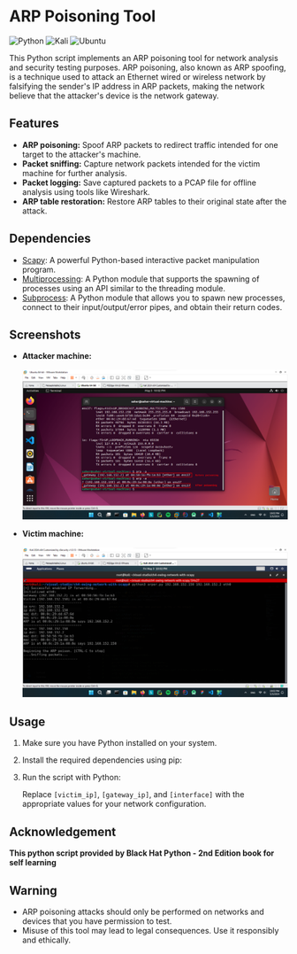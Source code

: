 # ARP Poisoning Tool

![Python](https://img.shields.io/badge/python-3670A0?style=for-the-badge&logo=python&logoColor=ffdd54)  ![Kali](https://img.shields.io/badge/Kali-268BEE?style=for-the-badge&logo=kalilinux&logoColor=white)  ![Ubuntu](https://img.shields.io/badge/Ubuntu-E95420?style=for-the-badge&logo=ubuntu&logoColor=white)


This Python script implements an ARP poisoning tool for network analysis and security testing purposes. ARP poisoning, also known as ARP spoofing, is a technique used to attack an Ethernet wired or wireless network by falsifying the sender's IP address in ARP packets, making the network believe that the attacker's device is the network gateway.

## Features

- **ARP poisoning:** Spoof ARP packets to redirect traffic intended for one target to the attacker's machine.
- **Packet sniffing:** Capture network packets intended for the victim machine for further analysis.
- **Packet logging:** Save captured packets to a PCAP file for offline analysis using tools like Wireshark.
- **ARP table restoration:** Restore ARP tables to their original state after the attack.

## Dependencies

- [Scapy](https://scapy.net/): A powerful Python-based interactive packet manipulation program.
- [Multiprocessing](https://docs.python.org/3/library/multiprocessing.html): A Python module that supports the spawning of processes using an API similar to the threading module.
- [Subprocess](https://docs.python.org/3/library/subprocess.html): A Python module that allows you to spawn new processes, connect to their input/output/error pipes, and obtain their return codes.

## Screenshots
- **Attacker machine:**<br><br>
![](https://github.com/SaherMuhamed/bhp-arper-mitm/blob/main/screenshots/Screenshot_2024-05-03.png)

- **Victim machine:**<br><br>
![](https://github.com/SaherMuhamed/bhp-arper-mitm/blob/main/screenshots/Screenshot_2024-05-03_220237.png)

## Usage

1. Make sure you have Python installed on your system.
2. Install the required dependencies using pip:
3. Run the script with Python:

    Replace `[victim_ip]`, `[gateway_ip]`, and `[interface]` with the appropriate values for your network configuration.

## Acknowledgement
**This python script provided by Black Hat Python - 2nd Edition book for self learning**

## Warning

- ARP poisoning attacks should only be performed on networks and devices that you have permission to test.
- Misuse of this tool may lead to legal consequences. Use it responsibly and ethically.


